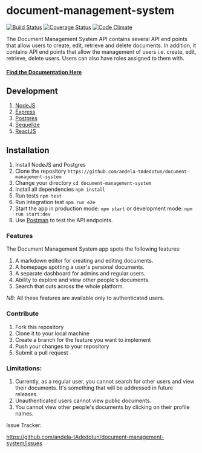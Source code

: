 # document-management-system
[![Build Status](https://travis-ci.org/andela-tAdedotun/document-management-system.svg?branch=development)](https://travis-ci.org/andela-tAdedotun/document-management-system)
[![Coverage Status](https://coveralls.io/repos/github/andela-tAdedotun/document-management-system/badge.svg?branch=development)](https://coveralls.io/github/andela-tAdedotun/document-management-system?branch=development)
[![Code Climate](https://codeclimate.com/github/andela-tAdedotun/document-management-system/badges/gpa.svg)](https://codeclimate.com/github/andela-tAdedotun/document-management-system)

The Document Management System API contains several API end points that allow users to create, edit, retrieve and delete documents. In addition, it
contains API end points that allow the management of users i.e. create, edit, retrieve, delete users. Users can also have roles assigned to them with.

#### [Find the Documentation Here](https://andela-tadedotun.github.io/document-management-system/)

Development
-----------
1. [NodeJS](http://nodejs.org)
2. [Express](http://expressjs.com)
3. [Postgres](http://postgresql.com)
4. [Sequelize](http://sequelizejs.com)
5. [ReactJS](http://facebook.github.io/react)

Installation
------------
1.  Install NodeJS and Postgres
2.  Clone the repository `https://github.com/andela-tAdedotun/document-management-system`
3.  Change your directory `cd document-management-system`
4.  Install all dependencies `npm install`
5.  Run tests  `npm test`
6.  Run integration test `npm run e2e`
7.  Start the app in production mode: `npm start` or development mode: `npm run start:dev`
8. Use [Postman](https://www.getpostman.com/) to test the API endpoints.

### Features
The Document Management System app spots the following features:
1. A markdown editor for creating and editing documents.
2. A homepage spotting a user's personal documents.
3. A separate dashboard for admins and regular users.
4. Ability to explore and view other people's documents.
5. Search that cuts across the whole platform.

*NB*: All these features are available only to authenticated users.

### Contribute
1. Fork this repository
2. Clone it to your local machine
3. Create a branch for the feature you want to implement
4. Push your changes to your repository
5. Submit a pull request

### Limitations:
1. Currently, as a regular user, you cannot search for other users and view their documents. It's something that will be addressed in future releases.
2.  Unauthenticated users cannot view public documents.
3. You cannot view other people's documents by clicking on their profile names.


Issue Tracker:

https://github.com/andela-tAdedotun/document-management-system/issues
